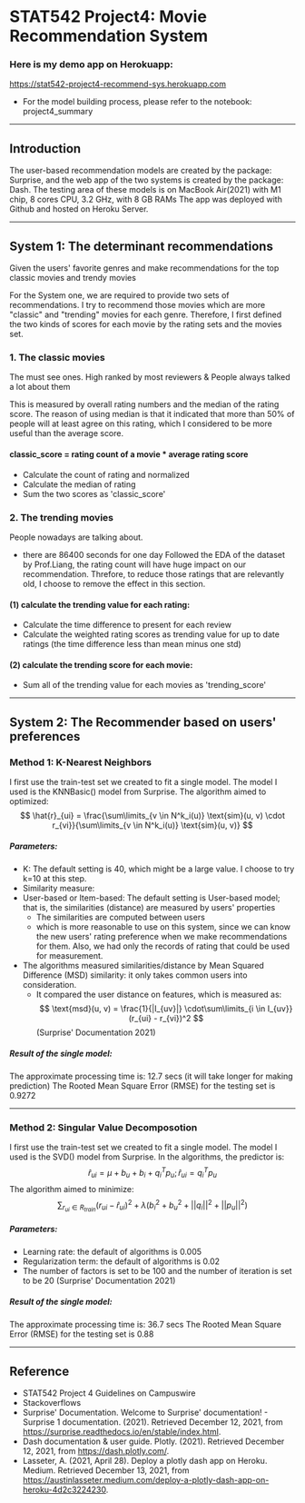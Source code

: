 # STAT542 Project4: Movie Recommendation System
### Here is my demo app on Herokuapp:
https://stat542-project4-recommend-sys.herokuapp.com

- For the model building process, please refer to the notebook: project4_summary
----
## Introduction

The user-based recommendation models are created by the package: Surprise, and the web app of the two systems is created by the package: Dash.
The testing area of these models is on MacBook Air(2021) with M1 chip, 8 cores CPU, 3.2 GHz, with 8 GB RAMs
The app was deployed with Github and hosted on Heroku Server.

----
## System 1: The determinant recommendations
Given the users' favorite genres and make recommendations for the top classic movies and trendy movies

For the System one, we are required to provide two sets of recommendations.
I try to recommend those movies which are more "classic" and "trending" movies for each genre.
Therefore, I first defined the two kinds of scores for each movie by the rating sets and the movies set.

### 1. The classic movies
The must see ones. High ranked by most reviewers & People always talked a lot about them

This is measured by overall rating numbers and the median of the rating score. The reason of using median is that it indicated that more than 50% of people will at least agree on this rating, which I considered to be more useful than the average score.

#### classic_score = rating count of a movie * average rating score
- Calculate the count of rating and normalized
- Calculate the median of rating
- Sum the two scores as 'classic_score'

### 2. The trending movies
People nowadays are talking about.
* there are 86400 seconds for one day
Followed the EDA of the dataset by Prof.Liang, the rating count will have huge impact on our recommendation. Threfore, to reduce those ratings that are relevantly old, I choose to remove the effect in this section.

#### (1) calculate the trending value for each rating:
- Calculate the time difference to present for each review
- Calculate the weighted rating scores as trending value for up to date ratings (the time difference less than mean minus one std)

#### (2) calculate the trending score for each movie:
- Sum all of the trending value for each movies as 'trending_score'


----
## System 2: The Recommender based on users' preferences
 
### Method 1: K-Nearest Neighbors
I first use the train-test set we created to fit a single model.
The model I used is the KNNBasic() model from Surprise. The algorithm aimed to optimized:
$$
\hat{r}_{ui} = \frac{\sum\limits_{v \in N^k_i(u)} \text{sim}(u, v) \cdot r_{vi}}{\sum\limits_{v \in N^k_i(u)} \text{sim}(u, v)}
$$

##### Parameters:
- K: The default setting is 40, which might be a large value. I choose to try k=10 at this step.
- Similarity measure:
 - User-based or Item-based: The default setting is User-based model; that is, the similarities (distance) are measured by users' properties
     * The similarities are computed between users
     * which is more reasonable to use on this system, since we can know the new users' rating preference when we make recommendations for them. Also, we had only the records of rating that could be used for measurement.
 - The algorithms measured similarities/distance by Mean Squared Difference (MSD) similarity: it only takes common users into consideration.
     * It compared the user distance on features, which is measured as:
 $$
 \text{msd}(u, v) = \frac{1}{|I_{uv}|} \cdot\sum\limits_{i \in I_{uv}} (r_{ui} - r_{vi})^2
 $$
(Surprise' Documentation 2021)

##### Result of the single model:
The approximate processing time is: 12.7 secs (it will take longer for making prediction)
The Rooted Mean Square Error (RMSE) for the testing set is 0.9272

-----
### Method 2: Singular Value Decomposotion
I first use the train-test set we created to fit a single model.
The model I used is the SVD() model from Surprise. In the algorithms, the predictor is:
$$
\hat{r}_{ui} = \mu + b_u + b_i + q_i^Tp_u; \hat{r}_{ui} = q_i^Tp_u
$$
The algorithm aimed to minimize:
$$
\sum_{r_{ui} \in R_{train}} \left(r_{ui} - \hat{r}_{ui} \right)^2 +\lambda\left(b_i^2 + b_u^2 + ||q_i||^2 + ||p_u||^2\right)
$$

##### Parameters:
- Learning rate: the default of algorithms is 0.005
- Regularization term: the default of algorithms is 0.02
- The number of factors is set to be 100 and the number of iteration is set to be 20
(Surprise' Documentation 2021)

##### Result of the single model:
The approximate processing time is: 36.7 secs
The Rooted Mean Square Error (RMSE) for the testing set is 0.88

----
## Reference
- STAT542 Project 4 Guidelines on Campuswire
- Stackoverflows
- Surprise' Documentation. Welcome to Surprise' documentation! - Surprise 1 documentation. (2021). Retrieved December 12, 2021, from https://surprise.readthedocs.io/en/stable/index.html.
- Dash documentation &amp; user guide. Plotly. (2021). Retrieved December 12, 2021, from https://dash.plotly.com/.
- Lasseter, A. (2021, April 28). Deploy a plotly dash app on Heroku. Medium. Retrieved December 13, 2021, from https://austinlasseter.medium.com/deploy-a-plotly-dash-app-on-heroku-4d2c3224230.
